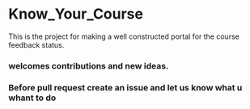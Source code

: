 # Know_Your_Course
This is the project for making a well constructed portal for the course feedback status.
### welcomes contributions and new ideas.
### Before pull request create an issue and let us know what u whant to do
